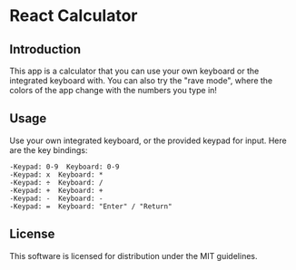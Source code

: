 React Calculator
================
Introduction
--------------
This app is a calculator that you can use your own keyboard or the integrated keyboard with. You can also try the "rave mode", where the colors of the app change with the numbers you type in!

Usage
-----------
Use your own integrated keyboard, or the provided keypad for input. Here are the key bindings:

    -Keypad: 0-9  Keyboard: 0-9
    -Keypad: x  Keyboard: *
    -Keypad: ÷  Keyboard: /
    -Keypad: +  Keyboard: +
    -Keypad: -  Keyboard: -
    -Keypad: =  Keyboard: "Enter" / "Return"

License
----------
This software is licensed for distribution under the MIT guidelines.